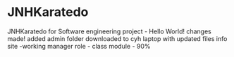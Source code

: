 # JNHKaratedo
JNHKaratedo for Software engineering project -
Hello World!
changes made! added admin folder
downloaded to cyh laptop with updated files
info site -working
manager role -
class module - 90%                                                                                                                                                                                                                                                                                                                                                                                                                                                                                                                                                                                    